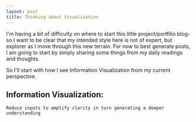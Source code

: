 ```yaml
---
layout: post
title: Thinking about Visualization
---
```

I'm having a bit of difficulty on where to start this little project/portfilio blog- so I want to be clear that my intended style here is not of expert, but explorer as I move through this new terrain.  For now to best generate posts, I am going to start by simply sharing some things from my daily readings and thoughts.

So I'll start with how I see Information Visualization from my current perspective.

## Information Visualization:
 
```
Reduce inputs to amplify clarity in turn generating a deeper understanding

